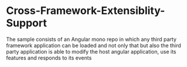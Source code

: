 # Cross-Framework-Extensiblity-Support
The sample consists of an Angular mono repo in which any third party framework application can be loaded and not only that but also the third party application is able to modify the host angular application, use its features and responds to its events 
